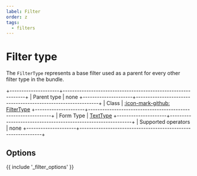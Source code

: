 ```yaml
---
label: Filter
order: z
tags:
  - filters
---
```


# Filter type

The `FilterType` represents a base filter used as a parent for every other filter type in the bundle.

+---------------------+--------------------------------------------------------------+
| Parent type         | none
+---------------------+--------------------------------------------------------------+
| Class               | [:icon-mark-github: FilterType](https://github.com/Kreyu/data-table-bundle/blob/main/src/Filter/Type/FilterType.php)
+---------------------+--------------------------------------------------------------+
| Form Type           | [TextType](https://symfony.com/doc/current/reference/forms/types/text.html)
+---------------------+--------------------------------------------------------------+
| Supported operators | none
+---------------------+--------------------------------------------------------------+

## Options

{{ include '_filter_options' }}
